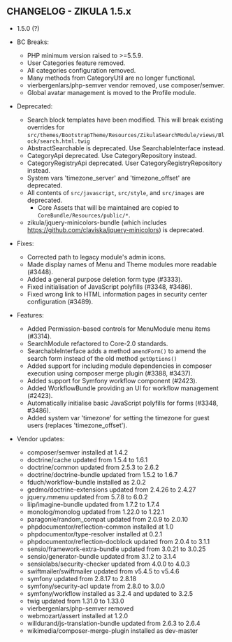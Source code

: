 CHANGELOG - ZIKULA 1.5.x
------------------------

* 1.5.0 (?)

 - BC Breaks:
    - PHP minimum version raised to >=5.5.9.
    - User Categories feature removed.
    - All categories configuration removed.
    - Many methods from CategoryUtil are no longer functional.
    - vierbergenlars/php-semver vendor removed, use composer/semver.
    - Global avatar management is moved to the Profile module.

 - Deprecated:
    - Search block templates have been modified. This will break existing overrides for
      `src/themes/BootstrapTheme/Resources/ZikulaSearchModule/views/Block/search.html.twig`
    - AbstractSearchable is deprecated. Use SearchableInterface instead.
    - CategoryApi deprecated. Use CategoryRepository instead.
    - CategoryRegistryApi deprecated. User CategoryRegistryRepository instead.
    - System vars 'timezone_server' and 'timezone_offset' are deprecated.
    - All contents of `src/javascript`, `src/style`, and `src/images` are deprecated.
        - Core Assets that will be maintained are copied to `CoreBundle/Resources/public/*`.
    - zikula/jquery-minicolors-bundle (which includes https://github.com/claviska/jquery-minicolors) is deprecated.

 - Fixes:
    - Corrected path to legacy module's admin icons.
    - Made display names of Menu and Theme modules more readable (#3448).
    - Added a general purpose deletion form type (#3333).
    - Fixed initialisation of JavaScript polyfills (#3348, #3486).
    - Fixed wrong link to HTML information pages in security center configuration (#3489).

 - Features:
    - Added Permission-based controls for MenuModule menu items (#3314).
    - SearchModule refactored to Core-2.0 standards.
    - SearchableInterface adds a method `amendForm()` to amend the search form instead of the old method `getOptions()`
    - Added support for including module dependencies in composer execution using composer merge plugin (#3388, #3437).
    - Added support for Symfony workflow component (#2423).
    - Added WorkflowBundle providing an UI for workflow management (#2423).
    - Automatically initialise basic JavaScript polyfills for forms (#3348, #3486).
    - Added system var 'timezone' for setting the timezone for guest users (replaces 'timezone_offset').

 - Vendor updates:
    - composer/semver installed at 1.4.2
    - doctrine/cache updated from 1.5.4 to 1.6.1
    - doctrine/common updated from 2.5.3 to 2.6.2
    - doctrine/doctrine-bundle updated from 1.5.2 to 1.6.7
    - fduch/workflow-bundle installed as 2.0.2
    - gedmo/doctrine-extensions updated from 2.4.26 to 2.4.27
    - jquery.mmenu updated from 5.7.8 to 6.0.2
    - liip/imagine-bundle updated from 1.7.2 to 1.7.4
    - monolog/monolog updated from 1.22.0 to 1.22.1
    - paragonie/random_compat updated from 2.0.9 to 2.0.10
    - phpdocumentor/reflection-common installed at 1.0
    - phpdocumentor/type-resolver installed at 0.2.1
    - phpdocumentor/reflection-docblock updated from 2.0.4 to 3.1.1
    - sensio/framework-extra-bundle updated from 3.0.21 to 3.0.25
    - sensio/generator-bundle updated from 3.1.2 to 3.1.4
    - sensiolabs/security-checker updated from 4.0.0 to 4.0.3
    - swiftmailer/swiftmailer updated from v5.4.5 to v5.4.6
    - symfony updated from 2.8.17 to 2.8.18
    - symfony/security-acl update from 2.8.0 to 3.0.0
    - symfony/workflow installed as 3.2.4 and updated to 3.2.5
    - twig updated from 1.31.0 to 1.33.0
    - vierbergenlars/php-semver removed
    - webmozart/assert installed at 1.2.0
    - willdurand/js-translation-bundle updated from 2.6.3 to 2.6.4
    - wikimedia/composer-merge-plugin installed as dev-master 
